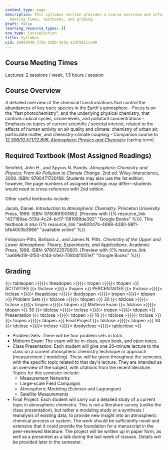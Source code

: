 ```yaml
---
content_type: page
description: This syllabus section provides a course overview and information on course
  meeting times, textbooks, and grading.
draft: false
learning_resource_types: []
ocw_type: CourseSection
title: Syllabus
uid: 26942940-773b-258b-423b-12df915cca40
---
```

## Course Meeting Times

Lectures: 2 sessions / week, 1.5 hours / session

## Course Overview

A detailed overview of the chemical transformations that control the abundances of key trace species in the Earth's atmosphere - Focus is on the "fast photochemistry", and the underlying physical chemistry, that controls radical cycles, ozone levels, and pollutant concentrations - Emphasis on topics of current scientific / societal interest, related to the effects of human activity on air quality and climate: chemistry of urban air, particulate matter, and chemistry-climate coupling - Companion course to [*12.306/10.571/12.806, Atmospheric Physics and Chemistry*](/courses/10-571j-atmospheric-physics-and-chemistry-spring-2006) (spring term).

## Required Textbook (Most Assigned Readings)

Seinfeld, John H., and Spyros N. Pandis. *Atmospheric Chemistry and Physics: From Air Pollution to Climate Change.* 2nd ed. Wiley-Interscience, 2006. ISBN: 9780471720188. Students may also use the 1st edition; however, the page numbers of assigned readings may differ—students would need to cross-reference with 2nd edition.

Other useful textbooks include:

Jacob, Daniel. *Introduction to Atmospheric Chemistry.* Princeton University Press, 1999. ISBN: 9780691001852. \[Preview with {{% resource_link "427189ae-513d-4c24-bc17-1181999de392" "Google Books" %}}\]. This textbook is also {{% resource_link "ae600d7b-4998-4280-98f1-bfb4003b3968" "available online" %}}.

Finlayson-Pitts, Barbara J., and James N. Pitts. *Chemistry of the Upper and Lower Atmosphere: Theory, Experiments, and Applications*. Academic Press, 1999. ISBN: 9780122570605. \[Preview with {{% resource_link "aa696d19-0f50-414d-b1e0-70804f1051e1" "Google Books" %}}\]

## Grading

{{< tableopen >}}{{< theadopen >}}{{< tropen >}}{{< thopen >}}
ACTIVITIES
{{< thclose >}}{{< thopen >}}
PERCENTAGES
{{< thclose >}}{{< trclose >}}{{< theadclose >}}{{< tbodyopen >}}{{< tropen >}}{{< tdopen >}}
Problem Sets
{{< tdclose >}}{{< tdopen >}}
30
{{< tdclose >}}{{< trclose >}}{{< tropen >}}{{< tdopen >}}
Midterm Exam
{{< tdclose >}}{{< tdopen >}}
30
{{< tdclose >}}{{< trclose >}}{{< tropen >}}{{< tdopen >}}
Presentation
{{< tdclose >}}{{< tdopen >}}
10
{{< tdclose >}}{{< trclose >}}{{< tropen >}}{{< tdopen >}}
Final Project
{{< tdclose >}}{{< tdopen >}}
30
{{< tdclose >}}{{< trclose >}}{{< tbodyclose >}}{{< tableclose >}}

- Problem Sets: There will be four problem sets in total.
- Midterm Exam: The exam will be in-class, open book, and open notes.
- Class Presentation: Each student will give one 20–minute lecture to the class on a current atmospheric chemistry technique or approach (measurement / modeling). These will be given throughout the semester, with the specific topic related to that day's lecture. They are intended as an overview of the subject, with citations from the recent literature. Topics for this semester include:
    - Measurement Networks
    - Large-scale Field Campaigns
    - Atmospheric Modeling (Eulerian and Lagrangian)
    - Satellite Measurements
- Final Project: Each student will carry out a detailed study of a current topic in atmospheric chemistry. This is not a literature survey (unlike the class presentation), but rather a modeling study or a synthesis / reanalysis of existing data, to provide new insight into an atmospheric chemical process or system. The work should be sufficiently novel and extensive that it could provide the foundation for a manuscript in the peer-reviewed literature. The project will be written up in paper form, as well as a presented as a talk during the last week of classes. Details will be provided later in the semester.